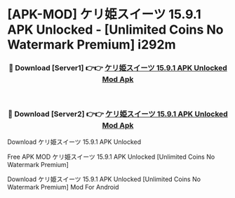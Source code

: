 # [APK-MOD] ケリ姫スイーツ 15.9.1 APK Unlocked - [Unlimited Coins No Watermark Premium] i292m



<div align="center">
<h3>🔴 Download [Server1] 👉👉 <a href="https://momento.my/?title=ケリ姫スイーツ_15.9.1_APK_Unlocked">ケリ姫スイーツ 15.9.1 APK Unlocked Mod Apk</a></h3><br>

<h3>🔴 Download [Server2] 👉👉 <a href="https://momento.my/?title=ケリ姫スイーツ_15.9.1_APK_Unlocked">ケリ姫スイーツ 15.9.1 APK Unlocked Mod Apk</a></h3>
</div>



Download ケリ姫スイーツ 15.9.1 APK Unlocked 

Free APK MOD ケリ姫スイーツ 15.9.1 APK Unlocked [Unlimited Coins No Watermark Premium]

Download ケリ姫スイーツ 15.9.1 APK Unlocked [Unlimited Coins No Watermark Premium] Mod For Android
